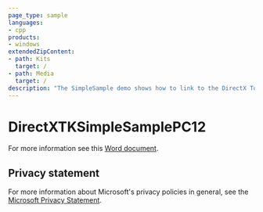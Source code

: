 ```yaml
---
page_type: sample
languages:
- cpp
products:
- windows
extendedZipContent:
- path: Kits
  target: /
- path: Media
  target: /
description: "The SimpleSample demo shows how to link to the DirectX Tool Kit for DirectX 12 library and demonstrates the use of several components."
---
```


# DirectXTKSimpleSamplePC12

For more information see this [Word document](https://github.com/microsoft/Xbox-ATG-Samples/blob/master/PCSamples/IntroGraphics/DirectXTKSimpleSamplePC12/Readme.docx).

## Privacy statement

For more information about Microsoft's privacy policies in general, see the [Microsoft Privacy Statement](https://privacy.microsoft.com/privacystatement/).
